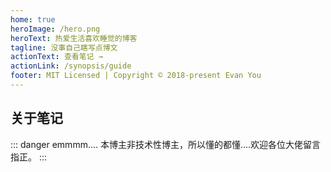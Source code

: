 ```yaml
---
home: true
heroImage: /hero.png
heroText: 热爱生活喜欢睡觉的博客
tagline: 没事自己瞎写点博文
actionText: 查看笔记 →
actionLink: /synopsis/guide
footer: MIT Licensed | Copyright © 2018-present Evan You
---
```


## 关于笔记

::: danger
emmmm.... 本博主非技术性博主，所以懂的都懂....欢迎各位大佬留言指正。
:::
